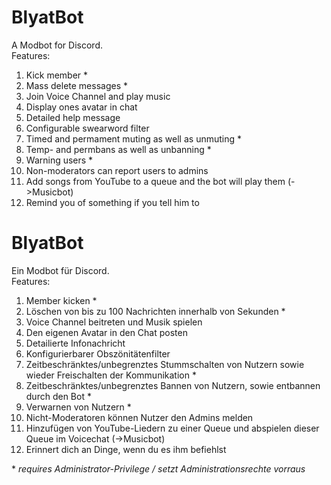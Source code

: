 # BlyatBot

A Modbot for Discord.  
Features:  
1. Kick member \*  
2. Mass delete messages \*  
3. Join Voice Channel and play music
4. Display ones avatar in chat
5. Detailed help message
6. Configurable swearword filter  
7. Timed and permament muting as well as unmuting \*
8. Temp- and permbans as well as unbanning \*
9. Warning users \*
10. Non-moderators can report users to admins
11. Add songs from YouTube to a queue and the bot will play them (->Musicbot)  
12. Remind you of something if you tell him to


# BlyatBot

Ein Modbot für Discord.  
Features:  
1. Member kicken \*
2. Löschen von bis zu 100 Nachrichten innerhalb von Sekunden \*
3. Voice Channel beitreten und Musik spielen
4. Den eigenen Avatar in den Chat posten
5. Detailierte Infonachricht
6. Konfigurierbarer Obszönitätenfilter  
7. Zeitbeschränktes/unbegrenztes Stummschalten von Nutzern sowie wieder Freischalten der Kommunikation \*
8. Zeitbeschränktes/unbegrenztes Bannen von Nutzern, sowie entbannen durch den Bot \*
9. Verwarnen von Nutzern \*
10. Nicht-Moderatoren können Nutzer den Admins melden
10. Hinzufügen von YouTube-Liedern zu einer Queue und abspielen dieser Queue im Voicechat (->Musicbot)  
11. Erinnert dich an Dinge, wenn du es ihm befiehlst

\* *requires Administrator-Privilege / setzt Administrationsrechte vorraus*
